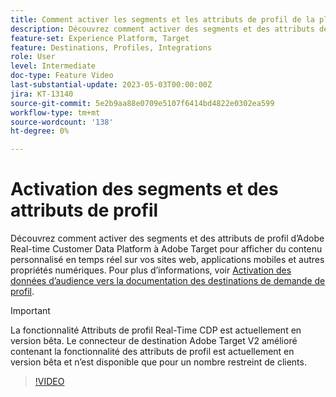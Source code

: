 ```yaml
---
title: Comment activer les segments et les attributs de profil de la plateforme de données clients en temps réel d’Adobe vers Adobe Target ?
description: Découvrez comment activer des segments et des attributs de profil d’Adobe Real-time Customer Data Platform à Adobe Target pour afficher du contenu personnalisé en temps réel sur vos sites web, applications mobiles et autres propriétés numériques.
feature-set: Experience Platform, Target
feature: Destinations, Profiles, Integrations
role: User
level: Intermediate
doc-type: Feature Video
last-substantial-update: 2023-05-03T00:00:00Z
jira: KT-13140
source-git-commit: 5e2b9aa88e0709e5107f6414bd4822e0302ea599
workflow-type: tm+mt
source-wordcount: '138'
ht-degree: 0%

---
```



# Activation des segments et des attributs de profil

Découvrez comment activer des segments et des attributs de profil d’Adobe Real-time Customer Data Platform à Adobe Target pour afficher du contenu personnalisé en temps réel sur vos sites web, applications mobiles et autres propriétés numériques. Pour plus d’informations, voir [Activation des données d’audience vers la documentation des destinations de demande de profil](https://experienceleague.adobe.com/docs/experience-platform/destinations/ui/activate/activate-profile-request-destinations.html).

>[!IMPORTANT]
>
>La fonctionnalité Attributs de profil Real-Time CDP est actuellement en version bêta. Le connecteur de destination Adobe Target V2 amélioré contenant la fonctionnalité des attributs de profil est actuellement en version bêta et n’est disponible que pour un nombre restreint de clients.

>[!VIDEO](https://video.tv.adobe.com/v/3419036/?learn=on)
